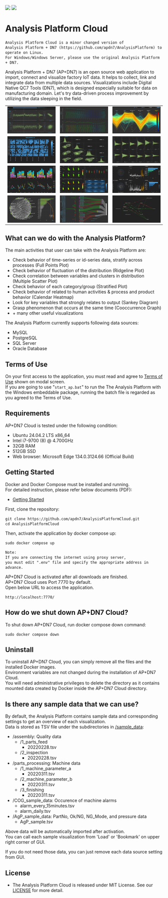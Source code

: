 
![](https://img.shields.io/github/v/release/apdn7/AnalysisPlatformCloud)
![](https://img.shields.io/github/release-date/apdn7/AnalysisPlatformCloud)

# Analysis Platform Cloud

```plaintext
Analysis Platform Cloud is a minor changed version of  
Analysis Platform + DN7 (https://github.com/apdn7/AnalysisPlatform) to operate on Linux.  
For Windows/Windows Server, please use the original Analysis Platform + DN7.
```

Analysis Platform + DN7 (AP+DN7) is an open source web application to import, connect and visualize factory IoT data. It helps to collect, link and integrate data from multiple data sources.
Visualizations include Digital Native QC7 Tools (DN7), which is designed especially suitable for data on manufacturing domain.
Let's try data-driven process improvement by utilizing the data sleeping in the field.

<table border="0">
<tr>
<td><img src="ap/config/image/FPP.png" alt="FPP" width="200"></td>
<td><img src="ap/config/image/RLP.png" alt="FPP" width="200"></td>
<td><img src="ap/config/image/PCP.png" alt="PCP" width="200"></td>
</tr>
<tr>
<td><img src="ap/config/image/CHM.png" alt="CHM" width="200"></td>
<td><img src="ap/config/image/MSP.png" alt="MSP" width="200"></td>
<td><img src="ap/config/image/StP.png" alt="PCP" width="200"></td>
</tr>
<tr>
<td><img src="ap/config/image/AgP.png" alt="AgP" width="200"></td>
<td><img src="ap/config/image/ScP.png" alt="ScP" width="200"></td>
<td><img src="ap/config/image/PCA.png" alt="PCA" width="200"></td>
</tr>
<tr>
<td><img src="ap/config/image/COG.png" alt="COG" width="200"></td>
<td><img src="ap/config/image/SkD.png" alt="SkD" width="200"></td>
<td><img src="ap/config/image/GL.png" alt="GL" width="200"></td>
</tr>
</table>

## What can we do with the Analysis Platform?

The main activities that user can take with the Analysis Platform are:

* Check behavior of time-series or id-series data, stratify across processes (Full Points Plot)
* Check behavior of fluctuation of the distribution (Ridgeline Plot)
* Check correlation between variables and clusters in distribution (Multiple Scatter Plot)
* Check behavior of each category/group (Stratified Plot)
* Check behavior of related to human activities & process and product behavior (Calendar Heatmap)
* Look for key variables that strongly relates to output (Sankey Diagram)
* Grasp phenomenon that occurs at the same time (Cooccurrence Graph)
* \+ many other useful visualizations

The Analysis Platform currently supports following data sources:  

* MySQL
* PostgreSQL
* SQL Server
* Oracle Database

## Terms of Use

On your first access to the application, you must read and agree to [Terms of Use](/about/terms_of_use_en.md) shown on modal screen.  
If you are going to use "`start_ap.bat`" to run the The Analysis Platform with the
Windows embeddable package, running the batch file is regarded as you agreed to the Terms of Use.

## Requirements

AP+DN7 Cloud is tested under the following condition:

* Ubuntu 24.04.2 LTS x86_64
* Intel i7-9700 (8) @ 4.700GHz
* 32GB RAM
* 512GB SSD
* Web browser: Microsoft Edge 134.0.3124.66 (Official Build)

## Getting Started

Docker and Docker Compose must be installed and running.  
For detailed instruction, please refer below documents (PDF):

* [Getting Started](https://github.com/user-attachments/files/19566945/AP%2BDN7Cloud_GettingStarted_470_en.pdf)

First, clone the repository:

```shell
git clone https://github.com/apdn7/AnalysisPlatformCloud.git
cd AnalysisPlatformCloud
```

Then, activate the application by docker compose up:

```shell
sudo docker compose up
```

```plaintext
Note:
If you are connecting the internet using proxy server, 
you must edit ".env" file and specify the appropriate address in advance.
```

AP+DN7 Cloud is activated after all downloads are finished.  
AP+DN7 Cloud uses Port 7770 by default.  
Open below URL to access the application.

```plaintext
http://localhost:7770/
```

## How do we shut down AP+DN7 Cloud?

To shut down AP+DN7 Cloud, run docker compose down command:

```shell
sudo docker compose down
```

## Uninstall

To uninstall AP+DN7 Cloud, you can simply remove all the files and the installed Docker images.  
Environment variables are not changed during the installation of AP+DN7 Cloud.  
You will need administrative privileges to delete the directory as it contains  
mounted data created by Docker inside the AP+DN7 Cloud directory.

## Is there any sample data that we can use?

By default, the Analysis Platform contains sample data and corresponding settings to get an overview of each visualization.  
Data is stored as TSV file under the subdirectories in [/sample_data](/sample_data):

* /assembly: Quality data
  * /1_parts_feed
    * 20220228.tsv
  * /2_inspection
    * 20220228.tsv
* /parts_processing: Machine data
  * /1_machine_parameter_a
    * 20220311.tsv
  * /2_machine_parameter_b
    * 20220311.tsv
  * /3_finishing
    * 20220311.tsv
* /COG_sample_data: Occurence of machine alarms
  * alarm_every_15minutes.tsv
  * alarm_daily.tsv
* /AgP_sample_data: PartNo, Ok/NG, NG_Mode, and pressure data
  * AgP_sample.tsv

Above data will be automatically imported after activation.  
You can call each sample visualization from 'Load' or 'Bookmark' on upper right corner of GUI.

If you do not need those data, you can just remove each data source setting from GUI.

## License

* The Analysis Platform Cloud is released under MIT License. See our [LICENSE](LICENSE.md) for more detail.
